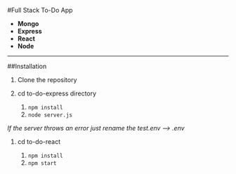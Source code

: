 #Full Stack To-Do App

- **Mongo**
- **Express**
- **React**
- **Node**

---

##Installation

1. Clone the repository

1. cd to-do-express directory

   1. `npm install`
   1. `node server.js`

_If the server throws an error just rename the test.env --> .env_

1. cd to-do-react

   1. `npm install`
   1. `npm start`
